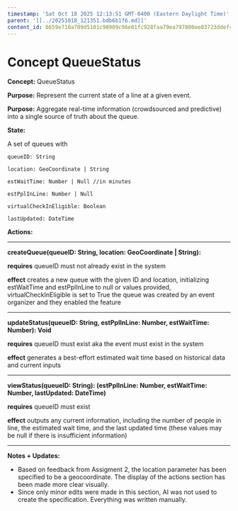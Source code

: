 ```yaml
---
timestamp: 'Sat Oct 18 2025 12:13:51 GMT-0400 (Eastern Daylight Time)'
parent: '[[../20251018_121351.bdb6b1f6.md]]'
content_id: 6659e710a709d5101c98909c96e01fc928faa79ea797800ee03723ddefc611cb
---
```


# Concept QueueStatus

**Concept:** QueueStatus

**Purpose:** Represent the current state of a line at a given event.

**Purpose:** Aggregate real-time information (crowdsourced and predictive) into a single source of truth about the queue.

**State:**

A set of queues with

```
queueID: String

location: GeoCoordinate | String

estWaitTime: Number | Null //in minutes

estPplInLine: Number | Null

virtualCheckInEligible: Boolean

lastUpdated: DateTime
```

**Actions:**

***

**createQueue(queueID: String, location: GeoCoordinate | String):**

**requires** queueID must not already exist in the system

**effect** creates a new queue with the given ID and location, initializing estWaitTime and estPplInLine to null or values provided, virtualCheckInEligible is set to True the queue was created by an event organizer and they enabled the feature

***

**updateStatus(queueID: String, estPplInLine: Number, estWaitTime: Number): Void**

**requires** queueID must exist aka the event must exist in the system

**effect** generates a best-effort estimated wait time based on historical data and current inputs

***

**viewStatus(queueID: String): (estPplInLine: Number, estWaitTime: Number, lastUpdated: DateTime)**

**requires** queueID must exist

**effect** outputs any current information, including the number of people in line, the estimated wait time, and the last updated time (these values may be null if there is insufficient information)

***

**Notes + Updates:**

* Based on feedback from Assigment 2, the location parameter has been specified to be a geocoordinate. The display of the actions section has been made more clear visually.
* Since only minor edits were made in this section, AI was not used to create the specification. Everything was written manually.
